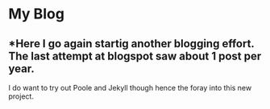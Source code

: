 # My Blog

*Here I go again startig another blogging effort. The last attempt at blogspot saw about 1 post per year.
-----

I do want to try out Poole and Jekyll though hence the foray into this new project. 